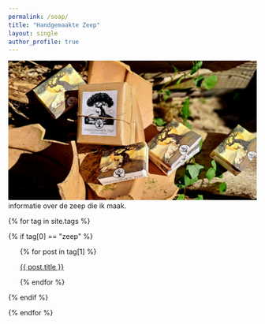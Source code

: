 ```yaml
---
permalink: /soap/
title: "Handgemaakte Zeep"
layout: single
author_profile: true
---
```

![zeep verpakkingen](/assets/images/zeep1.jpg "mooie zeepjes")
informatie over de zeep die ik maak.

{% for tag in site.tags %}

{% if tag[0] == "zeep" %}

<ul style="list-style-type: none;">

{% for post in tag[1] %}

<li><a href="{{ post.url }}">{{ post.title }}</a></li>

{% endfor %}

</ul>

{% endif %}

{% endfor %}


